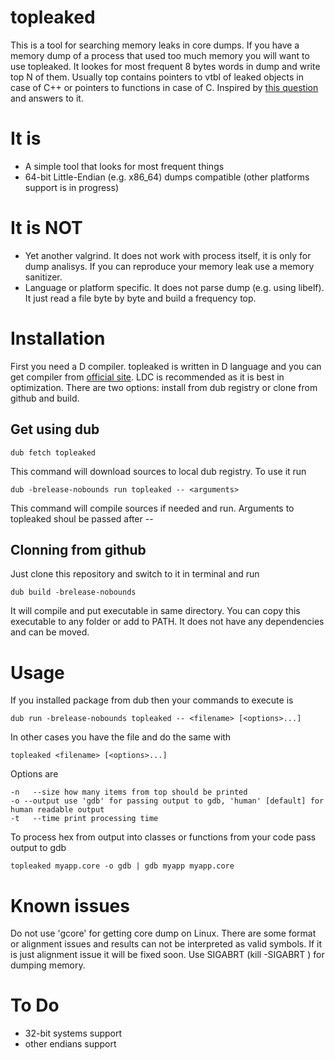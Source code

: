 # topleaked
This is a tool for searching memory leaks in core dumps. If you have a memory dump of a process that used too much memory you will want to use topleaked. It lookes for most frequent 8 bytes words in dump and write top N of them. Usually top contains pointers to vtbl of leaked objects in case of C++ or pointers to functions in case of C. Inspired by [this question](https://stackoverflow.com/questions/27598986/how-to-analyze-memory-leak-from-coredump) and answers to it.

# It is
* A simple tool that looks for most frequent things
* 64-bit Little-Endian (e.g. x86_64) dumps compatible (other platforms support is in progress)

# It is NOT
* Yet another valgrind. It does not work with process itself, it is only for dump analisys. If you can reproduce your memory leak use a memory sanitizer.
* Language or platform specific. It does not parse dump (e.g. using libelf). It just read a file byte by byte and build a frequency top.

# Installation
First you need a D compiler. topleaked is written in D language and you can get compiler from [official site](https://dlang.org). LDC is recommended as it is best in optimization.
There are two options: install from dub registry or clone from github and build.

## Get using dub
```
dub fetch topleaked
```
This command will download sources to local dub registry. To use it run
```
dub -brelease-nobounds run topleaked -- <arguments>
```
This command will compile sources if needed and run. Arguments to topleaked shoul be passed after --

## Clonning from github
Just clone this repository and switch to it in terminal and run
```
dub build -brelease-nobounds
```
It will compile and put executable in same directory. You can copy this executable to any folder or add to PATH. It does not have any dependencies and can be moved.

# Usage
If you installed package from dub then your commands to execute is
```
dub run -brelease-nobounds topleaked -- <filename> [<options>...]
```
In other cases you have the file and do the same with
```
topleaked <filename> [<options>...]
```

Options are
```
-n   --size how many items from top should be printed
-o --output use 'gdb' for passing output to gdb, 'human' [default] for human readable output
-t   --time print processing time
```

To process hex from output into classes or functions from your code pass output to gdb
```
topleaked myapp.core -o gdb | gdb myapp myapp.core
```

# Known issues
Do not use 'gcore' for getting core dump on Linux. There are some format or alignment issues and results can not be interpreted as valid symbols. If it is just alignment issue it will be fixed soon. Use SIGABRT (kill -SIGABRT <pid>) for dumping memory.

# To Do
* 32-bit systems support
* other endians support
